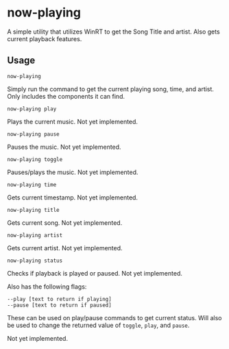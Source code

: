 # now-playing
A simple utility that utilizes WinRT to get the Song Title and artist. Also gets current playback features.

## Usage

```
now-playing
```
Simply run the command to get the current playing song, time, and artist. Only includes the components it can find.

```
now-playing play
```
Plays the current music. Not yet implemented.

```
now-playing pause
```
Pauses the music. Not yet implemented.

```
now-playing toggle
```
Pauses/plays the music. Not yet implemented.

```
now-playing time
```
Gets current timestamp. Not yet implemented.

```
now-playing title
```
Gets current song. Not yet implemented.

```
now-playing artist
```
Gets current artist. Not yet implemented.

```
now-playing status
```
Checks if playback is played or paused. Not yet implemented.

Also has the following flags:
```
--play [text to return if playing]
--pause [text to return if paused]
```
These can be used on play/pause commands to get current status. Will also be used to change the returned value of `toggle`, `play`, and `pause`.

Not yet implemented.